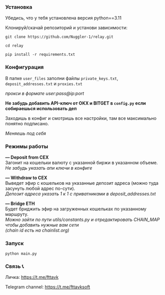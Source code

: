 ### Установка

Убедись, что у тебя установлена версия python==3.11

Клонируй/скачай репозиторий и установи зависимости:

`git clone https://github.com/Nuggler-1/relay.git`

`cd relay`

`pip install -r requirements.txt`

### Конфигурация

В папке `user_files` заполни файлы `private_keys.txt`, `deposit_addresses.txt` и `proxies.txt` 

*прокси в формате user:pass@ip:port*

**Не забудь добавить API-ключ от OKX и BITGET в `config.py` если собираешься использовать деп**

Заходишь в конфиг и смотришь все настройки, там все максимально понятно подписано.

*Меняешь под себя* 

### Режимы работы

**— Deposit from CEX** <br>
Загонит на кошельки валюту с указанной биржи в указанном объеме.<br>
*Не забудь указать апи ключи в конфиге*

**— Withdraw to CEX** <br>
Выведет эфир с кошельков на указанные депозит адреса (можно туда засунуть любой адрес по-сути).<br>
*Депозит адреса указать 1 к 1 с приватниками в deposit_addresses.txt*

**— Bridge ETH** <br>
Будет бриджить эфир на загруженных кошельках по указанному маршруту.<br>
*Можно зайти по пути utils/constants.py и отредактировать CHAIN_MAP чтобы добавить нужные вам сети <br>(chain id есть на chainlist.org)*

### Запуск

`python main.py`

### Связь 📞

Личка: https://t.me/fttavk

Telegram channel: https://t.me/fttavksoft